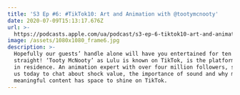 ```yaml
---
title: 'S3 Ep #6: #TikTok10: Art and Animation with @tootymcnooty'
date: 2020-07-09T15:13:17.676Z
url: >-
  https://podcasts.apple.com/ua/podcast/s3-ep-6-tiktok10-art-and-animation-with-tootymcnooty/id1449998981?i=1000483726752
image: /assets/1080x1080_frame6.jpg
description: >-
  Hopefully our guests’ handle alone will have you entertained for ten minutes
  straight! ‘Tooty McNooty’ as Lulu is known on TikTok, is the platform’s artist
  in residence. An animation expert with over four million followers, she joins
  us today to chat about shock value, the importance of sound and why more
  meaningful content has space to shine on TikTok.
---
```


